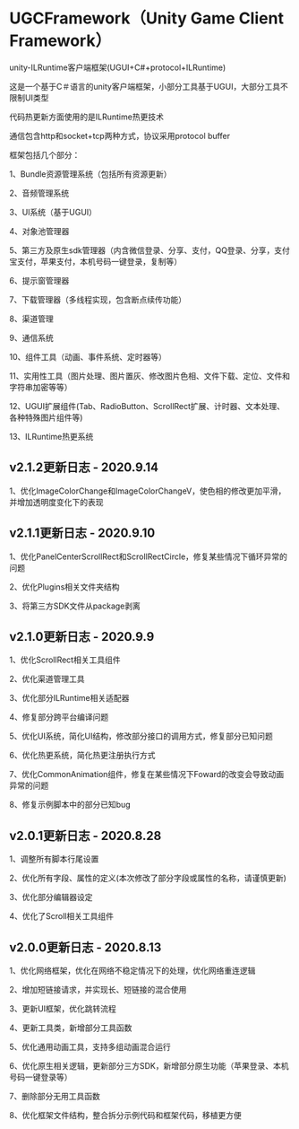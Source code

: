 # UGCFramework（Unity Game Client Framework）
unity-ILRuntime客户端框架(UGUI+C#+protocol+ILRuntime)

这是一个基于C＃语言的unity客户端框架，小部分工具基于UGUI，大部分工具不限制UI类型</p>
代码热更新方面使用的是ILRuntime热更技术</p>
通信包含http和socket+tcp两种方式，协议采用protocol buffer</p>

框架包括几个部分：</p>
  1、Bundle资源管理系统（包括所有资源更新）</p>
  2、音频管理系统</p>
  3、UI系统（基于UGUI）</p>
  4、对象池管理器</p>
  5、第三方及原生sdk管理器（内含微信登录、分享、支付，QQ登录、分享，支付宝支付，苹果支付，本机号码一键登录，复制等）</p>
  6、提示窗管理器</p>
  7、下载管理器（多线程实现，包含断点续传功能）</p>
  8、渠道管理</p>
  9、通信系统</p>
  10、组件工具（动画、事件系统、定时器等）</p>
  11、实用性工具（图片处理、图片置灰、修改图片色相、文件下载、定位、文件和字符串加密等等）</p>
  12、UGUI扩展组件(Tab、RadioButton、ScrollRect扩展、计时器、文本处理、各种特殊图片组件等)</p>
  13、ILRuntime热更系统</p>

## v2.1.2更新日志 - 2020.9.14
  1、优化ImageColorChange和ImageColorChangeV，使色相的修改更加平滑，并增加透明度变化下的表现</p>

## v2.1.1更新日志 - 2020.9.10
  1、优化PanelCenterScrollRect和ScrollRectCircle，修复某些情况下循环异常的问题</p>
  2、优化Plugins相关文件夹结构</p>
  3、将第三方SDK文件从package剥离</p>
 
## v2.1.0更新日志 - 2020.9.9
  1、优化ScrollRect相关工具组件</p>
  2、优化渠道管理工具</p>
  3、优化部分ILRuntime相关适配器</p>
  4、修复部分跨平台编译问题</p>
  5、优化UI系统，简化UI结构，修改部分接口的调用方式，修复部分已知问题</p>
  6、优化热更系统，简化热更注册执行方式</p>
  7、优化CommonAnimation组件，修复在某些情况下Foward的改变会导致动画异常的问题</p>
  8、修复示例脚本中的部分已知bug</p>

## v2.0.1更新日志 - 2020.8.28
  1、调整所有脚本行尾设置</p>
  2、优化所有字段、属性的定义(本次修改了部分字段或属性的名称，请谨慎更新)</p>
  3、优化部分编辑器设定</p>
  4、优化了Scroll相关工具组件</p>
  
## v2.0.0更新日志 - 2020.8.13
  1、优化网络框架，优化在网络不稳定情况下的处理，优化网络重连逻辑</p>
  2、增加短链接请求，并实现长、短链接的混合使用</p>
  3、更新UI框架，优化跳转流程</p>
  4、更新工具类，新增部分工具函数</p>
  5、优化通用动画工具，支持多组动画混合运行</p>
  6、优化原生相关逻辑，更新部分三方SDK，新增部分原生功能（苹果登录、本机号码一键登录等）</p>
  7、删除部分无用工具函数</p>
  8、优化框架文件结构，整合拆分示例代码和框架代码，移植更方便</p>

